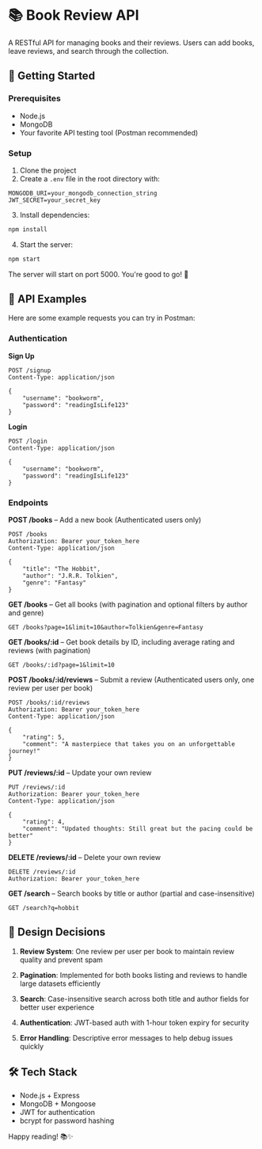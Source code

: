 
# 📚 Book Review API

A RESTful API for managing books and their reviews. Users can add books, leave reviews, and search through the collection.

## 🚀 Getting Started

### Prerequisites
- Node.js 
- MongoDB
- Your favorite API testing tool (Postman recommended)

### Setup

1. Clone the project
2. Create a `.env` file in the root directory with:
```
MONGODB_URI=your_mongodb_connection_string
JWT_SECRET=your_secret_key
```
3. Install dependencies:
```bash
npm install
```
4. Start the server:
```bash
npm start
```

The server will start on port 5000. You're good to go! 🎉

## 📝 API Examples

Here are some example requests you can try in Postman:

### Authentication

**Sign Up**
```http
POST /signup
Content-Type: application/json

{
    "username": "bookworm",
    "password": "readingIsLife123"
}
```

**Login**
```http
POST /login
Content-Type: application/json

{
    "username": "bookworm",
    "password": "readingIsLife123"
}
```

### Endpoints

**POST /books** – Add a new book (Authenticated users only)
```http
POST /books
Authorization: Bearer your_token_here
Content-Type: application/json

{
    "title": "The Hobbit",
    "author": "J.R.R. Tolkien",
    "genre": "Fantasy"
}
```

**GET /books** – Get all books (with pagination and optional filters by author and genre)
```http
GET /books?page=1&limit=10&author=Tolkien&genre=Fantasy
```

**GET /books/:id** – Get book details by ID, including average rating and reviews (with pagination)
```http
GET /books/:id?page=1&limit=10
```

**POST /books/:id/reviews** – Submit a review (Authenticated users only, one review per user per book)
```http
POST /books/:id/reviews
Authorization: Bearer your_token_here
Content-Type: application/json

{
    "rating": 5,
    "comment": "A masterpiece that takes you on an unforgettable journey!"
}
```

**PUT /reviews/:id** – Update your own review
```http
PUT /reviews/:id
Authorization: Bearer your_token_here
Content-Type: application/json

{
    "rating": 4,
    "comment": "Updated thoughts: Still great but the pacing could be better"
}
```

**DELETE /reviews/:id** – Delete your own review
```http
DELETE /reviews/:id
Authorization: Bearer your_token_here
```

**GET /search** – Search books by title or author (partial and case-insensitive)
```http
GET /search?q=hobbit
```

## 🤔 Design Decisions

1. **Review System**: One review per user per book to maintain review quality and prevent spam

2. **Pagination**: Implemented for both books listing and reviews to handle large datasets efficiently

3. **Search**: Case-insensitive search across both title and author fields for better user experience

4. **Authentication**: JWT-based auth with 1-hour token expiry for security

5. **Error Handling**: Descriptive error messages to help debug issues quickly

## 🛠️ Tech Stack

- Node.js + Express
- MongoDB + Mongoose
- JWT for authentication
- bcrypt for password hashing

Happy reading! 📚✨
